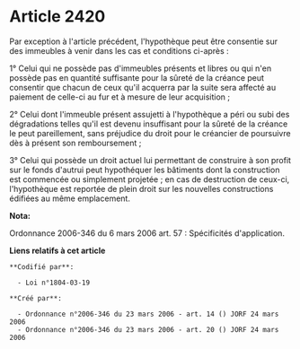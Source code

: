 # Article 2420

Par exception à l'article précédent, l'hypothèque peut être consentie sur des immeubles à venir dans les cas et conditions
ci-après :

1° Celui qui ne possède pas d'immeubles présents et libres ou qui n'en possède pas en quantité suffisante pour la sûreté de
la créance peut consentir que chacun de ceux qu'il acquerra par la suite sera affecté au paiement de celle-ci au fur et à
mesure de leur acquisition ;

2° Celui dont l'immeuble présent assujetti à l'hypothèque a péri ou subi des dégradations telles qu'il est devenu insuffisant
pour la sûreté de la créance le peut pareillement, sans préjudice du droit pour le créancier de poursuivre dès à présent son
remboursement ;

3° Celui qui possède un droit actuel lui permettant de construire à son profit sur le fonds d'autrui peut hypothéquer les
bâtiments dont la construction est commencée ou simplement projetée ; en cas de destruction de ceux-ci, l'hypothèque est
reportée de plein droit sur les nouvelles constructions édifiées au même emplacement.

**Nota:**

Ordonnance 2006-346 du 6 mars 2006 art. 57 : Spécificités d'application.

**Liens relatifs à cet article**

	**Codifié par**:

	  - Loi n°1804-03-19

	**Créé par**:

	  - Ordonnance n°2006-346 du 23 mars 2006 - art. 14 () JORF 24 mars 2006
	  - Ordonnance n°2006-346 du 23 mars 2006 - art. 20 () JORF 24 mars 2006
